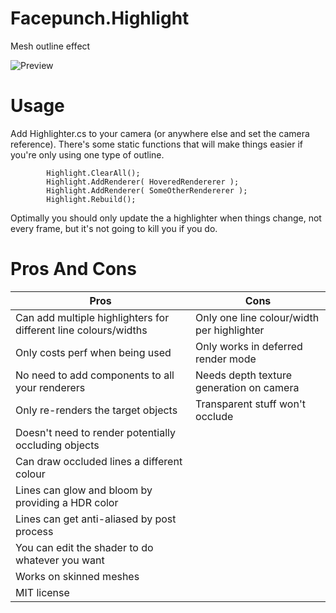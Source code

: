 # Facepunch.Highlight
Mesh outline effect

![Preview](https://files.facepunch.com/garry/a0ad7775-03ac-49e4-83c0-b89301b6f64b.png)

# Usage

Add Highlighter.cs to your camera (or anywhere else and set the camera reference). There's some static functions that will make things easier if you're only using one type of outline.

```
        Highlight.ClearAll();
        Highlight.AddRenderer( HoveredRendererer );
        Highlight.AddRenderer( SomeOtherRendererer );
        Highlight.Rebuild();
```

Optimally you should only update the a highlighter when things change, not every frame, but it's not going to kill you if you do.

# Pros And Cons

Pros | Cons
-----|------
Can add multiple highlighters for different line colours/widths | Only one line colour/width per highlighter
Only costs perf when being used | Only works in deferred render mode
No need to add components to all your renderers | Needs depth texture generation on camera
Only re-renders the target objects | Transparent stuff won't occlude
Doesn't need to render potentially occluding objects | 
Can draw occluded lines a different colour |
Lines can glow and bloom by providing a HDR color |
Lines can get anti-aliased by post process |
You can edit the shader to do whatever you want |
Works on skinned meshes |
MIT license |

